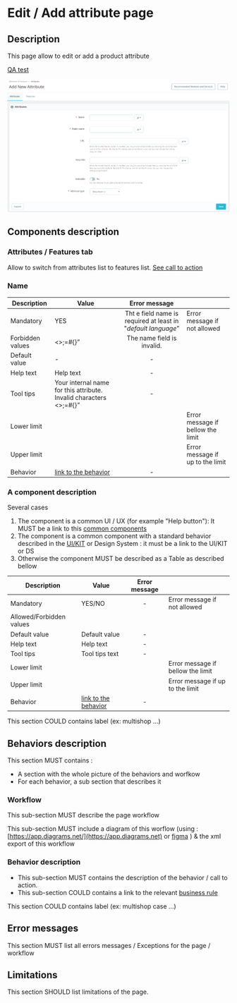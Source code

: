 # Edit / Add attribute page

## Description

This page allow to edit or add a product attribute

[QA test](https://build.prestashop.com/test-scenarios/scenarios/core/functional/bo/catalog/attributes-and-features/attributes.html)

![Add, Edit attribute](../../../../../../../.gitbook/assets/attributes-add-edit.png)

## Components description

### Attributes / Features tab

Allow to switch from attributes list to features list. [See call to action](page-template-1.md#attributes-features-tab-call-to-action)

### Name



<table><thead><tr><th>Description</th><th>Value</th><th align="center">Error message</th><th data-hidden></th></tr></thead><tbody><tr><td>Mandatory</td><td>YES</td><td align="center">Tht e field name is required at  least in "<em>default language</em>”</td><td>Error message if not allowed</td></tr><tr><td>Forbidden values</td><td>&#x3C;>;=#{}”</td><td align="center">The name field is invalid.</td><td></td></tr><tr><td>Default value</td><td>-</td><td align="center">-</td><td></td></tr><tr><td>Help text</td><td>Help text</td><td align="center">-</td><td></td></tr><tr><td>Tool tips</td><td>Your internal name for this attribute. Invalid characters &#x3C;>;=#{}” </td><td align="center">-</td><td></td></tr><tr><td>Lower limit</td><td></td><td align="center"></td><td>Error message if bellow the limit</td></tr><tr><td>Upper limit</td><td></td><td align="center"></td><td>Error message if up to the limit</td></tr><tr><td>Behavior</td><td><a href="page-template-1.md#behaviors-description">link to the behavior</a></td><td align="center">-</td><td></td></tr></tbody></table>







### A component description

Several cases

1. The component is a common UI / UX (for example "Help button"): It MUST be a link to this [common components](../../../../../common-components.md)
2. The component is a common component with a standard behavior described in the [UI/KIT](https://build.prestashop.com/prestashop-ui-kit/?path=/story/modals--modal) or Design System : it must be a link to the UI/KIT or DS
3. Otherwise the component MUST be described as a Table as described bellow

<table><thead><tr><th>Description</th><th>Value</th><th align="center">Error message</th><th data-hidden></th></tr></thead><tbody><tr><td>Mandatory</td><td>YES/NO</td><td align="center">-</td><td>Error message if not allowed</td></tr><tr><td>Allowed/Forbidden values</td><td></td><td align="center"></td><td></td></tr><tr><td>Default value</td><td>Default value</td><td align="center">-</td><td></td></tr><tr><td>Help text</td><td>Help text</td><td align="center">-</td><td></td></tr><tr><td>Tool tips</td><td>Tool tips text</td><td align="center">-</td><td></td></tr><tr><td>Lower limit</td><td></td><td align="center"></td><td>Error message if bellow the limit</td></tr><tr><td>Upper limit</td><td></td><td align="center"></td><td>Error message if up to the limit</td></tr><tr><td>Behavior</td><td><a href="page-template-1.md#behaviors-description">link to the behavior</a></td><td align="center">-</td><td></td></tr></tbody></table>

This section COULD contains label (ex: multishop  ...)

## Behaviors description

This section MUST contains :

* A section with the whole picture of the behaviors and worfkow
* For each behavior, a sub section that describes it

### Workflow

This sub-section MUST describe the page workflow

This sub-section MUST include a diagram of this worflow (using : [https://app.diagrams.net/](https://app.diagrams.net) or [figma](https://www.figma.com/file/14ptOoCqDdmBqtmq1Grc5M/BO-Core-Cartography?node-id=0%3A1) ) & the xml export of this workflow

### Behavior description

* This sub-section MUST contains the description of the behavior / call to action.
* This sub-section COULD contains a link to the relevant [business rule](../../../../../../how-to-write-functional-documentation/templates/business-rules-template.md)

This section COULD contains label (ex: multishop case ...)

## Error messages

This section MUST list all errors messages / Exceptions for the page / workflow

## Limitations

This section SHOULD list limitations of the page.
